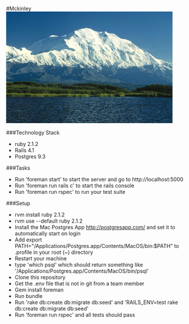 #Mckinley
![Mount Mckinley](https://github.com/glredig/mckinley/blob/master/mckinley.jpg)

###Technology Stack
* ruby 2.1.2
* Rails 4.1
* Postgres 9.3

###Tasks
* Run 'foreman start' to start the server and go to http://localhost:5000
* Run 'foreman run rails c' to start the rails console
* Run 'foreman run rspec' to run your test suite

###Setup
* rvm install ruby 2.1.2
* rvm use --default ruby 2.1.2
* Install the Mac Postgres App http://postgresapp.com/ and set it to automatically start on login
* Add export PATH="/Applications/Postgres.app/Contents/MacOS/bin:$PATH" to .profile in your root (~) directory
* Restart your machine
* type 'which psql' which should return something like '/Applications/Postgres.app/Contents/MacOS/bin/psql'
* Clone this repository
* Get the .env file that is not in git from a team member
* Gem install foreman
* Run bundle
* Run 'rake db:create db:migrate db:seed' and 'RAILS_ENV=test rake db:create db:migrate db:seed'
* Run 'foreman run rspec' and all tests should pass
